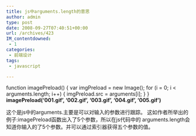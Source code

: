 ```yaml
---
title: js中arguments.length的意思
author: admin
type: post
date: 2008-09-27T07:40:51+00:00
url: /archives/423
IM_contentdowned:
 - 1
categories:
 - 前端设计
tags:
 - javascript

---
```

function imagePreload() {
var imgPreload = new Image();
for (i = 0; i < arguments.length; i++) {
imgPreload.src = arguments[i];
}
}
**imagePreload(‘001.gif’, ‘002.gif’, ‘003.gif’, ‘004.gif’, ‘005.gif’)**

这个是js中的arguments.主要是可以对输入的参数进行跟踪。
这如作者所举出的例子:imagePreload函数出入了5个参数，所以在js代码中的
arguments.length会知道你输入的了5个参数。并可以通过索引器获得五个参数的值。